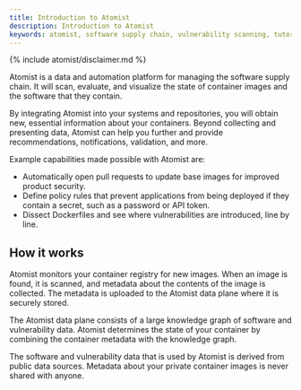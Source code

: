 ```yaml
---
title: Introduction to Atomist
description: Introduction to Atomist
keywords: atomist, software supply chain, vulnerability scanning, tutorial
---
```


{% include atomist/disclaimer.md %}

Atomist is a data and automation platform for managing the software supply
chain. It will scan, evaluate, and visualize the state of container images and
the software that they contain.

By integrating Atomist into your systems and repositories, you will obtain new,
essential information about your containers. Beyond collecting and presenting
data, Atomist can help you further and provide recommendations, notifications,
validation, and more.

Example capabilities made possible with Atomist are:

- Automatically open pull requests to update base images for improved product
  security.
- Define policy rules that prevent applications from being deployed if they
  contain a secret, such as a password or API token.
- Dissect Dockerfiles and see where vulnerabilities are introduced, line by
  line.

## How it works

Atomist monitors your container registry for new images. When an image is found,
it is scanned, and metadata about the contents of the image is collected. The
metadata is uploaded to the Atomist data plane where it is securely stored.

The Atomist data plane consists of a large knowledge graph of software and
vulnerability data. Atomist determines the state of your container by combining
the container metadata with the knowledge graph.

The software and vulnerability data that is used by Atomist is derived from
public data sources. Metadata about your private container images is never
shared with anyone.
